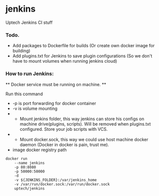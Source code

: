 # jenkins
Uptech Jenkins CI stuff

### Todo. 

* Add packages to Dockerfile for builds (Or create own docker image for building)
* Add plugins.txt for Jenkins to save plugin configurations (So we don't have to mount volumes when running jenkins cloud)

### How to run Jenkins: 
** Docker service must be running on machine. **

Run this command
* -p is port forwarding for docker container 
* -v is volume mounting 
* * Mount jenkins folder, this way jenkins can store his configs on machine drive(plugins, scripts). Will be removed when plugins.txt configured. Store your job scripts with VCS.
* * Mount docker.sock, this way we could use host machine docker daemon (Docker in docker is pain, trust me).
* image docker registry path

```
docker run 
    --name jenkins  
    -p 80:8080 
    -p 50000:50000 
    -d 
    -v ${JENKINS_FOLDER}:/var/jenkins_home 
    -v /var/run/docker.sock:/var/run/docker.sock 
    uptech/jenkins
```

